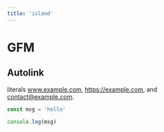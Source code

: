 ```yaml
---
title: 'island'
---
```


# GFM 

## Autolink 

literals www.example.com, https://example.com, and contact@example.com.

```javascript
const msg = 'hello'

console.log(msg)
```
